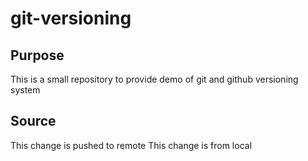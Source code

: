 # git-versioning

## Purpose
This is a small repository to provide demo of git and github versioning system

## Source
This change is pushed to remote
This change is from local
